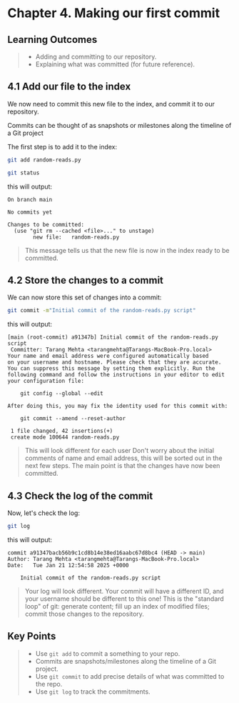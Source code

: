 # Chapter 4. Making our first commit

## Learning Outcomes
> - Adding and committing to our repository.
> - Explaining what was committed (for future reference). 

## 4.1 Add our file to the index
We now need to commit this new file to the index, and commit it to our repository.

Commits can be thought of as snapshots or milestones along the timeline of a Git project

The first step is to add it to the index:

~~~bash
git add random-reads.py
~~~
~~~bash
git status
~~~

this will output:
~~~console
On branch main

No commits yet

Changes to be committed:
  (use "git rm --cached <file>..." to unstage)
        new file:   random-reads.py
~~~

> This message tells us that the new file is now in the index ready to be committed.

## 4.2 Store the changes to a commit
We can now store this set of changes into a commit:

~~~bash
git commit -m"Initial commit of the random-reads.py script"
~~~

this will output:
~~~console
[main (root-commit) a91347b] Initial commit of the random-reads.py script
 Committer: Tarang Mehta <tarangmehta@Tarangs-MacBook-Pro.local>
Your name and email address were configured automatically based
on your username and hostname. Please check that they are accurate.
You can suppress this message by setting them explicitly. Run the
following command and follow the instructions in your editor to edit
your configuration file:

    git config --global --edit

After doing this, you may fix the identity used for this commit with:

    git commit --amend --reset-author

 1 file changed, 42 insertions(+)
 create mode 100644 random-reads.py
~~~

> This will look different for each user
> Don't worry about the initial comments of name and email address, this will be sorted out in the next few steps.
> The main point is that the changes have now been committed.

## 4.3 Check the log of the commit

Now, let's check the log:

~~~bash
git log
~~~

this will output:

~~~console
commit a91347bacb56b9c1cd8b14e38ed16aabc67d8bc4 (HEAD -> main)
Author: Tarang Mehta <tarangmehta@Tarangs-MacBook-Pro.local>
Date:   Tue Jan 21 12:54:58 2025 +0000

    Initial commit of the random-reads.py script
~~~

> Your log will look different.
> Your commit will have a different ID, and your username should be different to this one!
> This is the "standard loop" of git: generate content; fill up an index of modified files; commit those changes to the repository.

## Key Points
> - Use `git add` to commit a something to your repo.
> - Commits are snapshots/milestones along the timeline of a Git project.
> - Use `git commit` to add precise details of what was committed to the repo.
> - Use `git log` to track the commitments.
